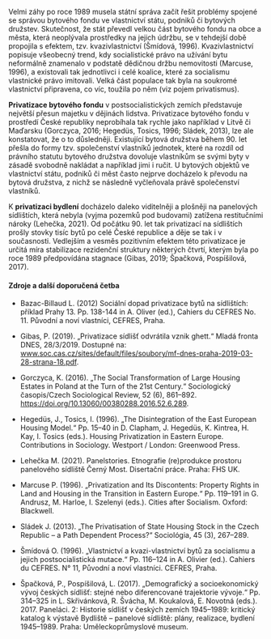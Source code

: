 Velmi záhy po roce 1989 musela státní správa začít řešit problémy spojené se správou bytového fondu ve vlastnictví státu, podniků či bytových družstev. Skutečnost, že stát převedl velkou část bytového fondu na obce a města, která neoplývala prostředky na jejich údržbu, se v tehdejší době propojila s efektem, tzv. kvazivlastnictví (Šmídová, 1996). Kvazivlastnictví popisuje všeobecný trend, kdy socialistické právo na užívání bytu neformálně znamenalo v podstatě dědičnou držbu nemovitosti (Marcuse, 1996), a existovali tak jednotlivci i celé koalice, které za socialismu vlastnické právo imitovali. Velká část populace tak byla na soukromé vlastnictví připravena, co víc, toužila po něm (viz pojem privatismus).

**Privatizace bytového fondu** v postsocialistických zemích představuje největší přesun majetku v dějinách lidstva. Privatizace bytového fondu v prostředí České republiky neprobíhala tak rychle jako například v Litvě či Maďarsku (Gorczyca, 2016; Hegedüs, Tosics, 1996; Sládek, 2013), lze ale konstatovat, že o to důsledněji. Existující bytová družstva během 90. let přešla do formy tzv. společenství vlastníků jednotek, které na rozdíl od právního statutu bytového družstva dovoluje vlastníkům se svými byty v zásadě svobodně nakládat a například jimi i ručit. U bytových objektů ve vlastnictví státu, podniků či měst často nejprve docházelo k převodu na bytová družstva, z nichž se následně vyčleňovala právě společenství vlastníků. 

K **privatizaci bydlení** docházelo daleko viditelněji a plošněji na panelových sídlištích, která nebyla (vyjma pozemků pod budovami) zatížena restitučními nároky (Lehečka, 2021). Od počátku 90. let tak privatizací na sídlištích prošly stovky tisíc bytů po celé České republice a děje se tak i v současnosti. Vedlejším a vesměs pozitivním efektem této privatizace je určitá míra stabilizace rezidenční struktury některých čtvrtí, kterým byla po roce 1989 předpovídána stagnace (Gibas, 2019; Špačková, Pospíšilová, 2017). 

#### Zdroje a další doporučená četba

- Bazac-Billaud L. (2012) Sociální dopad privatizace bytů na sídlištích: příklad Prahy 13. Pp. 138-144 in A. Oliver (ed.), Cahiers du CEFRES No. 11. Původní a noví vlastníci, CEFRES, Praha.

- Gibas, P. (2019). „Privatizace sídlišť odvrátila vznik ghett.“ Mladá fronta DNES, 28/3/2019. Dostupné na: www.soc.cas.cz/sites/default/files/soubory/mf-dnes-praha-2019-03-28-strana-18.pdf.

- Gorczyca, K. (2016). „The Social Transformation of Large Housing Estates in Poland at the Turn of the 21st Century.“ Sociologický časopis/Czech Sociological Review, 52 (6), 861–892. https://doi.org/10.13060/00380288.2016.52.6.289.

- Hegedüs, J., Tosics, I. (1996). „The Disintegration of the East European Housing Model.“ Pp. 15–40 in D. Clapham, J. Hegedüs, K. Kintrea, H. Kay, I. Tosics (eds.). Housing Privatization in Eastern Europe. Contributions in Sociology. Westport / London: Greenwood Press.

- Lehečka M. (2021). Panelstories. Etnografie (re)produkce prostoru panelového sídliště Černý Most. Disertační práce. Praha: FHS UK.

- Marcuse P. (1996). „Privatization and Its Discontents: Property Rights in Land and Housing in the Transition in Eastern Europe.“ Pp. 119–191 in G. Andrusz, M. Harloe, I. Szelenyi (eds.). Cities after Socialism. Oxford: Blackwell.

- Sládek J. (2013). „The Privatisation of State Housing Stock in the Czech Republic – a Path Dependent Process?“ Sociológia, 45 (3), 267–289.

- Šmídová O. (1996). „Vlastnictví a kvazi-vlastnictví bytů za socialismu a jejich postsocialistická mutace.“ Pp. 116–124 in A. Olivier (ed.). Cahiers du CEFRES. N° 11, Původní a noví vlastníci. CEFRES, Praha. 

- Špačková, P., Pospíšilová, L. (2017). „Demografický a socioekonomický vývoj českých sídlišť: stejné nebo diferencované trajektorie vývoje.“ Pp. 314–325 in L. Skřivánková, R. Švácha, M. Koukalová, E. Novotná (eds.). 2017. Paneláci. 2: Historie sídlišť v českých zemích 1945–1989: kritický katalog k výstavě Bydliště – panelové sídliště: plány, realizace, bydlení 1945–1989. Praha: Uměleckoprůmyslové museum. 

